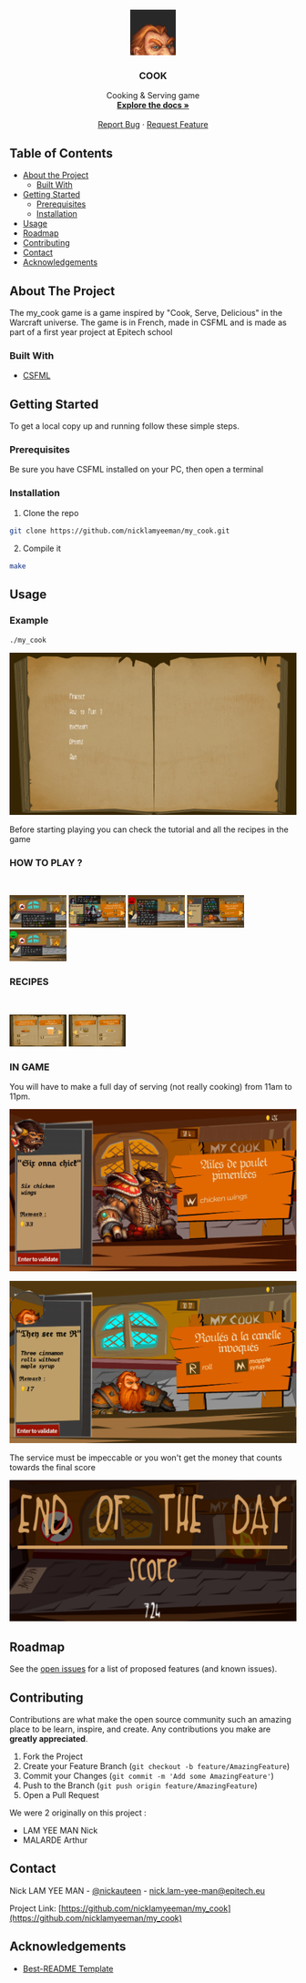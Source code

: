 <!-- PROJECT LOGO -->
<br />
<p align="center">
  <a href="https://github.com/nicklamyeeman/my_cook">
    <img src="assets/info/logo.png" alt="Logo" width="80" height="80">
  </a>

  <h3 align="center">COOK</h3>

  <p align="center">
    Cooking & Serving game 
    <br />
    <a href="https://github.com/nicklamyeeman/my_cook"><strong>Explore the docs »</strong></a>
    <br />
    <br />
    <a href="https://github.com/nicklamyeeman/my_cook/issues">Report Bug</a>
    ·
    <a href="https://github.com/nicklamyeeman/my_cook/issues">Request Feature</a>
  </p>
</p>



<!-- TABLE OF CONTENTS -->
## Table of Contents

* [About the Project](#about-the-project)
  * [Built With](#built-with)
* [Getting Started](#getting-started)
  * [Prerequisites](#prerequisites)
  * [Installation](#installation)
* [Usage](#usage)
* [Roadmap](#roadmap)
* [Contributing](#contributing)
* [Contact](#contact)
* [Acknowledgements](#acknowledgements)



<!-- ABOUT THE PROJECT -->
## About The Project

The my_cook game is a game inspired by "Cook, Serve, Delicious" in the Warcraft universe. 
The game is in French, made in CSFML and is made as part of a first year project at Epitech school


### Built With

* [CSFML](https://github.com/SFML/CSFML)



<!-- GETTING STARTED -->
## Getting Started

To get a local copy up and running follow these simple steps.

### Prerequisites

Be sure you have CSFML installed on your PC, then open a terminal

### Installation

1. Clone the repo
```sh
git clone https://github.com/nicklamyeeman/my_cook.git
```
2. Compile it
```sh
make
```



<!-- USAGE -->
## Usage

### Example

```sh
./my_cook
```
<img src="assets/info/menu.png" alt="menu">

Before starting playing you can check the tutorial and all the recipes in the game
<br/>

### HOW TO PLAY ?
<br/>
<p float="left">
    <img src="assets/info/htp1.png" alt="htp1" width="100">
    <img src="assets/info/htp2.png" alt="htp2" width="100">
    <img src="assets/info/htp3.png" alt="htp3" width="100">
    <img src="assets/info/htp4.png" alt="htp4" width="100">
    <img src="assets/info/htp5.png" alt="htp5" width="100">
</p>

### RECIPES
<br/>
<p float="left">
    <img src="assets/info/recipe1.png" alt="recipe1" width="100">
    <img src="assets/info/recipe2.png" alt="recipe2" width="100">
</p>

### IN GAME

You will have to make a full day of serving (not really cooking) from 11am to 11pm.

![good](https://github.com/nicklamyeeman/my_cook/blob/main/assets/info/afternoon.gif)

![wrong](https://github.com/nicklamyeeman/my_cook/blob/main/assets/info/wrongorder.gif)

The service must be impeccable or you won't get the money that counts towards the final score


<img src="assets/info/score.png" alt="score">


<!-- ROADMAP -->
## Roadmap

See the [open issues](https://github.com/nicklamyeeman/my_cook/issues) for a list of proposed features (and known issues).



<!-- CONTRIBUTING -->
## Contributing

Contributions are what make the open source community such an amazing place to be learn, inspire, and create. Any contributions you make are **greatly appreciated**.

1. Fork the Project
2. Create your Feature Branch (`git checkout -b feature/AmazingFeature`)
3. Commit your Changes (`git commit -m 'Add some AmazingFeature'`)
4. Push to the Branch (`git push origin feature/AmazingFeature`)
5. Open a Pull Request

We were 2 originally on this project : 
 - LAM YEE MAN Nick
 - MALARDE Arthur


<!-- CONTACT -->
## Contact

Nick LAM YEE MAN - [@nickauteen](https://twitter.com/nickauteen) - nick.lam-yee-man@epitech.eu

Project Link: [https://github.com/nicklamyeeman/my_cook](https://github.com/nicklamyeeman/my_cook)



<!-- ACKNOWLEDGEMENTS -->
## Acknowledgements

* [Best-README Template](https://github.com/othneildrew/Best-README-Template)





<!-- MARKDOWN LINKS & IMAGES -->
<!-- https://www.markdownguide.org/basic-syntax/#reference-style-links -->
[contributors-shield]: https://img.shields.io/github/contributors/nicklamyeeman/repo.svg?style=flat-square
[contributors-url]: https://github.com/nicklamyeeman/repo/graphs/contributors
[forks-shield]: https://img.shields.io/github/forks/nicklamyeeman/repo.svg?style=flat-square
[forks-url]: https://github.com/nicklamyeeman/repo/network/members
[stars-shield]: https://img.shields.io/github/stars/nicklamyeeman/repo.svg?style=flat-square
[stars-url]: https://github.com/nicklamyeeman/repo/stargazers
[issues-shield]: https://img.shields.io/github/issues/nicklamyeeman/repo.svg?style=flat-square
[issues-url]: https://github.com/nicklamyeeman/repo/issues
[license-shield]: https://img.shields.io/github/license/nicklamyeeman/repo.svg?style=flat-square
[license-url]: https://github.com/nicklamyeeman/repo/blob/master/LICENSE.txt
[linkedin-shield]: https://img.shields.io/badge/-LinkedIn-black.svg?style=flat-square&logo=linkedin&colorB=555
[linkedin-url]: https://linkedin.com/in/nicklamyeeman
[product-screenshot]: images/screenshot.png